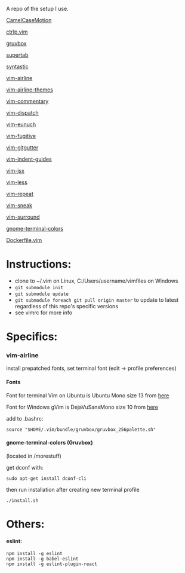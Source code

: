 A repo of the setup I use.

[CamelCaseMotion](https://github.com/bkad/camelcasemotion)

[ctrlp.vim](https://github.com/ctrlpvim/ctrlp.vim)

[gruvbox](https://github.com/morhetz/gruvbox/)

[supertab](https://github.com/ervandew/supertab)

[syntastic](https://github.com/scrooloose/syntastic)

[vim-airline](https://github.com/vim-airline/vim-airline)

[vim-airline-themes](https://github.com/vim-airline/vim-airline-themes)

[vim-commentary](https://github.com/tpope/vim-commentary)

[vim-dispatch](https://github.com/tpope/vim-dispatch)

[vim-eunuch](https://github.com/tpope/vim-eunuch)

[vim-fugitive](https://github.com/tpope/vim-fugitive)

[vim-gitgutter](https://github.com/airblade/vim-gitgutter)

[vim-indent-guides](https://github.com/nathanaelkane/vim-indent-guides)

[vim-jsx](https://github.com/mxw/vim-jsx)

[vim-less](https://github.com/groenewege/vim-less)

[vim-repeat](https://github.com/tpope/vim-repeat)

[vim-sneak](https://github.com/justinmk/vim-sneak)

[vim-surround](https://github.com/tpope/vim-surround)

[gnome-terminal-colors](https://github.com/metalelf0/gnome-terminal-colors)

[Dockerfile.vim](https://github.com/ekalinin/Dockerfile.vim)

# Instructions:
* clone to ~/.vim on Linux, C:/Users/username/vimfiles on Windows
* `git submodule init`
* `git submodule update`
* `git submodule foreach git pull origin master` to update to latest regardless of this repo's specific versions
* see vimrc for more info

# Specifics:



### vim-airline

install prepatched fonts, set terminal font (edit -> profile preferences)

#### Fonts

Font for terminal Vim on Ubuntu is Ubuntu Mono size 13 from [here](https://github.com/powerline/fonts/tree/master/UbuntuMono)

Font for Windows gVim is DejaVuSansMono size 10 from [here](https://github.com/powerline/fonts/tree/master/DejaVuSansMono)

add to .bashrc:
~~~
source "$HOME/.vim/bundle/gruvbox/gruvbox_256palette.sh"
~~~
#### gnome-terminal-colors (Gruvbox)

(located in /morestuff)

get dconf with:
~~~
sudo apt-get install dconf-cli
~~~
then run installation after creating new terminal profile
~~~
./install.sh
~~~

# Others:

#### eslint:

~~~
npm install -g eslint
npm install -g babel-eslint
npm install -g eslint-plugin-react
~~~
